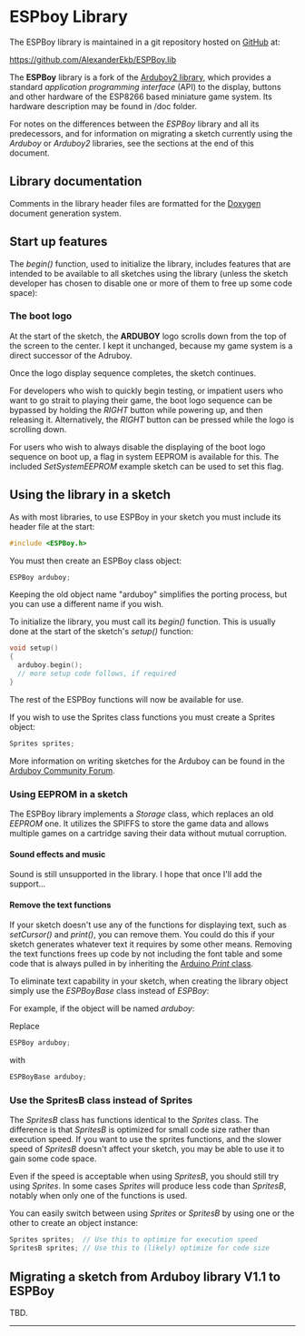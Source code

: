 # ESPboy Library

The ESPBoy library is maintained in a git repository hosted on [GitHub](https://github.com/) at:

https://github.com/AlexanderEkb/ESPBoy.lib

The **ESPBoy** library is a fork of the [Arduboy2 library](https://github.com/MLXXXp/Arduboy2), which provides a standard *application programming interface* (API) to the display, buttons and other hardware of the ESP8266 based miniature game system. Its hardware description may be found in /doc folder.

For notes on the differences between the *ESPBoy* library and all its predecessors, and for information on migrating a sketch currently using the *Arduboy* or *Arduboy2* libraries, see the sections at the end of this document.

## Library documentation

Comments in the library header files are formatted for the [Doxygen](http://www.doxygen.org) document generation system. 

## Start up features

The *begin()* function, used to initialize the library, includes features that are intended to be available to all sketches using the library (unless the sketch developer has chosen to disable one or more of them to free up some code space):

### The boot logo

At the start of the sketch, the **ARDUBOY** logo scrolls down from the top of the screen to the center.
I kept it unchanged, because my game system is a direct successor of the Adruboy.

Once the logo display sequence completes, the sketch continues.

For developers who wish to quickly begin testing, or impatient users who want to go strait to playing their game, the boot logo sequence can be bypassed by holding the *RIGHT* button while powering up, and then releasing it. Alternatively, the *RIGHT* button can be pressed while the logo is scrolling down.

For users who wish to always disable the displaying of the boot logo sequence on boot up, a flag in system EEPROM is available for this. The included *SetSystemEEPROM* example sketch can be used to set this flag.

## Using the library in a sketch

As with most libraries, to use ESPBoy in your sketch you must include its header file at the start:

```cpp
#include <ESPBoy.h>
```

You must then create an ESPBoy class object:

```cpp
ESPBoy arduboy;
```
Keeping the old object name "arduboy" simplifies the porting process, but you can use a different name if you wish.

To initialize the library, you must call its *begin()* function. This is usually done at the start of the sketch's *setup()* function:

```cpp
void setup()
{
  arduboy.begin();
  // more setup code follows, if required
}
```

The rest of the ESPBoy functions will now be available for use.

If you wish to use the Sprites class functions you must create a Sprites object:

```cpp
Sprites sprites;
```

More information on writing sketches for the Arduboy can be found in the [Arduboy Community Forum](http://community.arduboy.com/).

### Using EEPROM in a sketch

The ESPBoy library implements a *Storage* class, which replaces an old *EEPROM* one. It utilizes the SPIFFS to store the game data and allows multiple games on a cartridge saving their data without mutual corruption.

#### Sound effects and music

Sound is still unsupported in the library. I hope that once I'll add the support...

#### Remove the text functions

If your sketch doesn't use any of the functions for displaying text, such as *setCursor()* and *print()*, you can remove them. You could do this if your sketch generates whatever text it requires by some other means. Removing the text functions frees up code by not including the font table and some code that is always pulled in by inheriting the [Arduino *Print* class](http://playground.arduino.cc/Code/Printclass).

To eliminate text capability in your sketch, when creating the library object simply use the *ESPBoyBase* class instead of *ESPBoy*:

For example, if the object will be named *arduboy*:

Replace

```cpp
ESPBoy arduboy;
```

with

```cpp
ESPBoyBase arduboy;
```

### Use the SpritesB class instead of Sprites

The *SpritesB* class has functions identical to the *Sprites* class. The difference is that *SpritesB* is optimized for small code size rather than execution speed. If you want to use the sprites functions, and the slower speed of *SpritesB* doesn't affect your sketch, you may be able to use it to gain some code space.

Even if the speed is acceptable when using *SpritesB*, you should still try using *Sprites*. In some cases *Sprites* will produce less code than *SpritesB*, notably when only one of the functions is used.

You can easily switch between using *Sprites* or *SpritesB* by using one or the other to create an object instance:

```cpp
Sprites sprites;  // Use this to optimize for execution speed
SpritesB sprites; // Use this to (likely) optimize for code size
```

## Migrating a sketch from Arduboy library V1.1 to ESPBoy

TBD.

----------

